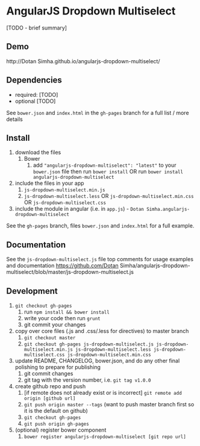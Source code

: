 # AngularJS Dropdown Multiselect

[TODO - brief summary]

## Demo
http://Dotan Simha.github.io/angularjs-dropdown-multiselect/

## Dependencies
- required:
	[TODO]
- optional
	[TODO]

See `bower.json` and `index.html` in the `gh-pages` branch for a full list / more details

## Install
1. download the files
	1. Bower
		1. add `"angularjs-dropdown-multiselect": "latest"` to your `bower.json` file then run `bower install` OR run `bower install angularjs-dropdown-multiselect`
2. include the files in your app
	1. `js-dropdown-multiselect.min.js`
	2. `js-dropdown-multiselect.less` OR `js-dropdown-multiselect.min.css` OR `js-dropdown-multiselect.css`
3. include the module in angular (i.e. in `app.js`) - `Dotan Simha.angularjs-dropdown-multiselect`

See the `gh-pages` branch, files `bower.json` and `index.html` for a full example.


## Documentation
See the `js-dropdown-multiselect.js` file top comments for usage examples and documentation
https://github.com/Dotan Simha/angularjs-dropdown-multiselect/blob/master/js-dropdown-multiselect.js


## Development

1. `git checkout gh-pages`
	1. run `npm install && bower install`
	2. write your code then run `grunt`
	3. git commit your changes
2. copy over core files (.js and .css/.less for directives) to master branch
	1. `git checkout master`
	2. `git checkout gh-pages js-dropdown-multiselect.js js-dropdown-multiselect.min.js js-dropdown-multiselect.less js-dropdown-multiselect.css js-dropdown-multiselect.min.css`
3. update README, CHANGELOG, bower.json, and do any other final polishing to prepare for publishing
	1. git commit changes
	2. git tag with the version number, i.e. `git tag v1.0.0`
4. create github repo and push
	1. [if remote does not already exist or is incorrect] `git remote add origin [github url]`
	2. `git push origin master --tags` (want to push master branch first so it is the default on github)
	3. `git checkout gh-pages`
	4. `git push origin gh-pages`
5. (optional) register bower component
	1. `bower register angularjs-dropdown-multiselect [git repo url]`
